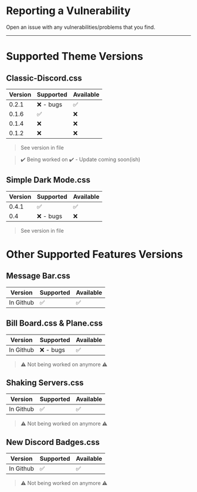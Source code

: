 # Reporting a Vulnerability

Open an issue with any vulnerabilities/problems that you find.

---------

# Supported Theme Versions

## Classic-Discord.css
| Version | Supported          | Available          |
| ------- | ------------------ | -----------------  |
| 0.2.1   | :x: - bugs         | :white_check_mark: |
| 0.1.6   | :white_check_mark: |      :x:           |
| 0.1.4   | :x:                |      :x:           |
| 0.1.2   | :x:                |      :x:           |
> See version in file

> ✔️ Being worked on ✔️ - Update coming soon(ish)

## Simple Dark Mode.css
| Version | Supported          | Available         |
| ------- | ------------------ | ----------------  |
| 0.4.1   | :white_check_mark: | :white_check_mark:|
| 0.4     | :x:  - bugs        |      :x:          |
> See version in file 

# Other Supported Features Versions

## Message Bar.css
| Version    | Supported          | Available          |
| -------    | ------------------ | ----------------   |
| In Github  | :white_check_mark: | :white_check_mark: |

## Bill Board.css & Plane.css
| Version    | Supported          | Available          |
| -------    | ------------------ | ----------------   |
| In Github  |  :x:  - bugs       | :white_check_mark: |
> ⚠️ Not being worked on anymore ⚠️

## Shaking Servers.css
| Version    | Supported          | Available          |
| -------    | ------------------ | ----------------   |
| In Github  | :white_check_mark: | :white_check_mark: |
> ⚠️ Not being worked on anymore ⚠️

## New Discord Badges.css
| Version   | Supported          | Available          |
| -------   | ------------------ | ----------------   |
| In Github | :white_check_mark: | :white_check_mark: |
> ⚠️ Not being worked on anymore ⚠️

